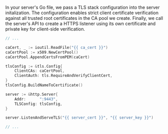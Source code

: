 In your server's Go file, we pass a TLS stack configuration into the server initalization. The configuration enables strict client certificate verification against all trusted root certificates in the CA pool we create. Finally, we call the server's API to create a HTTPS listener using its own certificate and private key for client-side verification.

```go
// ...

caCert, _ := ioutil.ReadFile("{{ ca_cert }}")
caCertPool := x509.NewCertPool()
caCertPool.AppendCertsFromPEM(caCert)

tlsConfig := &tls.Config{
    ClientCAs: caCertPool,
    ClientAuth: tls.RequireAndVerifyClientCert,
}
tlsConfig.BuildNameToCertificate()

server := &http.Server{
    Addr:      ":9443",
    TLSConfig: tlsConfig,
}

server.ListenAndServeTLS("{{ server_cert }}", "{{ server_key }}")

// ...
```
